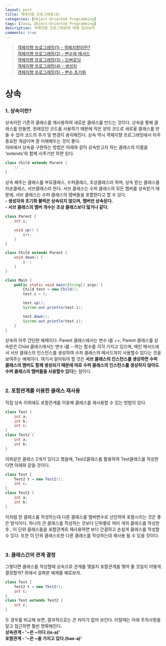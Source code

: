 ```yaml
---
layout: post
title: 객체지향 프로그래밍(6)
categories: [Object-Oriented Programming]
tags: [Java, Object-Oriented Programming]
description: 객체지향 프로그래밍에 대해 알아보자
comments: true
---
```


> [객체지향 프로그래밍(1) - 객체지향이란?](https://keencho.github.io/object-oriented%20programming/2019/03/31/java-%EA%B0%9D%EC%B2%B4%EC%A7%80%ED%96%A51.html)  
> [객체지향 프로그래밍(2) - 변수와 메서드](https://keencho.github.io/object-oriented%20programming/2019/04/02/java-%EA%B0%9D%EC%B2%B4%EC%A7%80%ED%96%A52.html)  
> [객체지향 프로그래밍(3) - 오버로딩](https://keencho.github.io/object-oriented%20programming/2019/04/05/java-%EA%B0%9D%EC%B2%B4%EC%A7%80%ED%96%A53.html)  
> [객체지향 프로그래밍(4) - 생성자](https://keencho.github.io/object-oriented%20programming/2019/04/11/java-%EA%B0%9D%EC%B2%B4%EC%A7%80%ED%96%A54.html)  
> [객체지향 프로그래밍(5) - 변수 초기화](https://keencho.github.io/object-oriented%20programming/2019/04/13/java-%EA%B0%9D%EC%B2%B4%EC%A7%80%ED%96%A55.html)  

# **상속**  
### 1. 상속이란?  
상속이란 기존의 클래스를 재사용하여 새로운 클래스를 만드는 것이다. 상속을 통해 클래스를 만들면, 원래있던 코드를 사용하기 때문에 적은 양의 코드로 새로울 클래스를 만들 수 있어 코드의 추가 및 변경이 용이해진다. 상속 역시 객체지향 프로그래밍에서 아주 중요한 개념이며 잘 이해해두는 것이 좋다.  
자바에서 상속을 구현하는 방법은 아래와 같이 상속받고자 하는 클래스의 이름을 'extends'와 함께 서주기만 하면 된다.  
~~~java
class Child extends Parent {
	// ..
}
~~~  
상속 해주는 클래스를 부모클래스, 수퍼클래스, 조상클래스라 하며, 상속 받는 클래스를 자손클래스, 서브클래스라 한다. 서브 클래스는 수퍼 클래스의 모든 멤버를 상속받기 때문에, 서브 클래스는 수퍼 클래스의 멤버들을 포함한다고 할 수 있다.  
**- 생성자와 초기화 블럭은 상속되지 않으며, 멤버만 상속된다.**  
**- 서브 클래스의 멤버 개수는 조상 클래스보다 많거나 같다.**  
~~~java
class Parent {
	int i;

	void up() {
		i++;
	}
}

class Child extends Parent {
	void down() {
		i--;
	}
}

class Main {
	public static void main(String[] args) {
		Child test = new Child();
		test.i = 5;

		test.up();
		System.out.println(test.i);

		test.down();
		System.out.println(test.i);
	}
}
~~~  
상속의 아주 간단한 예제이다. Parent 클래스에서는 변수 i를 ++, Parent 클래스를 상속받은 Child 클래스에서는 변수 i를 --하는 함수를 각각 가지고 있으며, 메인 메서드에서 서브 클래스의 인스턴스를 생성하여 수퍼 클래스의 메서드까지 사용할수 있다는 것을 보여주는 예제이다. 여기서 알아둬야 할 것은 **서브 클래스의 인스턴스를 생성하면 수퍼 클래스의 멤버도 함께 생성되기 때문에 따로 수퍼 클래스의 인스턴스를 생성하지 않아도 수퍼 클래스의 멤버들을 사용할수 있다**는 점이다.  
<br>  
### 2. 포함관계를 이용한 클래스 재사용  
직접 상속 이외에도 포함관계를 이용해 클래스를 재사용할 수 있는 방법이 있다.  
~~~java
class Test {
	int a;
	int b;
	int c;
}
class Test2 {
	int a;
	int b;
}
~~~  
이와같은 클래스 2개가 있다고 했을때, Test2클래스를 활용하여 Test클래스를 작성한다면 아래와 같을 것이다.  
~~~java
class Test {
	Test2 t = new Test2();
	int c;
}
class Test2 {
	int a;
	int b;
}
~~~   
이처럼 한 클래스를 작성하는데 다른 클래스를 멤버변수로 선언하여 포함시키는 것은 좋은 방식이다. 하나의 큰 클래스를 작성하는 것보다 단위별로 여러 개의 클래스를 작성한 후 , 이 단위 클래스들을 포함관계로 재사용하면 보다 간결하고 손쉽게 클래스를 작성할 수 있다. 또한 이 단위 클래스또한 다른 클래스를 작성하는데 재사용 될 수 있을 것이다.  
<br>  
### 3. 클래스간의 관계 결정  
그렇다면 클래스를 작성할때 상속으로 관계를 맺을지 포함관계를 맺어 줄 것일지 어떻게 결정할까? 위에서 살펴본 예제를 예로보자.  
~~~java
class Test {
	Test2 t = new Test2();
	int c;
}
class Test extends Test2 {
	int c;
}
~~~  
두 경우를 비교해 보면, 결과적으로는 큰 차이가 없어 보인다. 이럴때는 아래 주의사항을 알고 접근하면 훨씬 명확해진다.  
**상속관계 - '~은 ~이다.(is-a)'**  
**포함관계 - '~은 ~을 가지고 있다.(has-a)'** 

